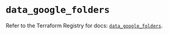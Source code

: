 # `data_google_folders`

Refer to the Terraform Registry for docs: [`data_google_folders`](https://registry.terraform.io/providers/hashicorp/google/5.17.0/docs/data-sources/folders).
